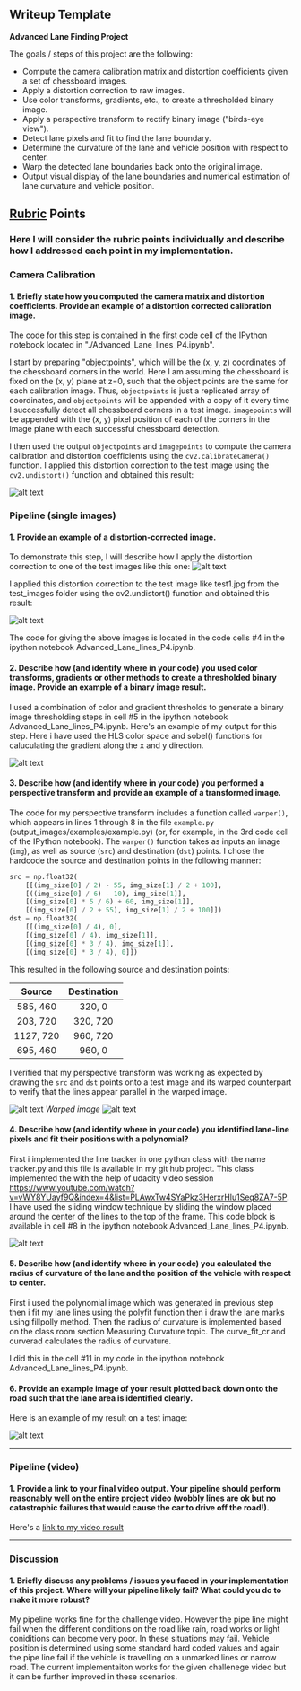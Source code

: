 ## Writeup Template

**Advanced Lane Finding Project**

The goals / steps of this project are the following:

* Compute the camera calibration matrix and distortion coefficients given a set of chessboard images.
* Apply a distortion correction to raw images.
* Use color transforms, gradients, etc., to create a thresholded binary image.
* Apply a perspective transform to rectify binary image ("birds-eye view").
* Detect lane pixels and fit to find the lane boundary.
* Determine the curvature of the lane and vehicle position with respect to center.
* Warp the detected lane boundaries back onto the original image.
* Output visual display of the lane boundaries and numerical estimation of lane curvature and vehicle position.

[//]: # (Image References)

[image1]: ./output_images/UndistortedImage.jpg "Undistorted"
[image2]: ./test_images/test1.jpg "Road Transformed"
[image8]: ./output_images/undistroted_image.jpg "undistorted test image"
[image3]: ./output_images/BinaryImage.png "Binary Example"
[image4]: ./output_images/warped_straight_lines.jpg "stright line Example"
[image5]: ./output_images/WarpedImage.jpg "Warp Example"
[image6]: ./output_images/tracked5.jpg "Fit Visual"
[image7]: ./output_images/tracked_curvature3.jpg "Output"
[video1]: ./Project_output_video.mp4 "Video"

## [Rubric](https://review.udacity.com/#!/rubrics/571/view) Points

### Here I will consider the rubric points individually and describe how I addressed each point in my implementation.  

### Camera Calibration

#### 1. Briefly state how you computed the camera matrix and distortion coefficients. Provide an example of a distortion corrected calibration image.

The code for this step is contained in the first code cell of the IPython notebook located in "./Advanced_Lane_lines_P4.ipynb". 

I start by preparing "objectpoints", which will be the (x, y, z) coordinates of the chessboard corners in the world. Here I am assuming the chessboard is fixed on the (x, y) plane at z=0, such that the object points are the same for each calibration image.  Thus, `objectpoints` is just a replicated array of coordinates, and `objectpoints` will be appended with a copy of it every time I successfully detect all chessboard corners in a test image.  `imagepoints` will be appended with the (x, y) pixel position of each of the corners in the image plane with each successful chessboard detection.  

I then used the output `objectpoints` and `imagepoints` to compute the camera calibration and distortion coefficients using the `cv2.calibrateCamera()` function.  I applied this distortion correction to the test image using the `cv2.undistort()` function and obtained this result: 

![alt text][image1]

### Pipeline (single images)

#### 1. Provide an example of a distortion-corrected image.

To demonstrate this step, I will describe how I apply the distortion correction to one of the test images like this one:
![alt text][image2]

I applied this distortion correction to the test image like test1.jpg from the test_images folder using the cv2.undistort() function and obtained this result: 

![alt text][image8]

The code for giving the above images is located in the code cells #4 in the ipython notebook Advanced_Lane_lines_P4.ipynb.

#### 2. Describe how (and identify where in your code) you used color transforms, gradients or other methods to create a thresholded binary image.  Provide an example of a binary image result.

I used a combination of color and gradient thresholds to generate a binary image thresholding steps in cell #5 in the ipython notebook Advanced_Lane_lines_P4.ipynb. Here's an example of my output for this step. Here i have used the HLS color space and sobel() functions for caluculating the gradient along the x and y direction. 

![alt text][image3]

#### 3. Describe how (and identify where in your code) you performed a perspective transform and provide an example of a transformed image.

The code for my perspective transform includes a function called `warper()`, which appears in lines 1 through 8 in the file `example.py` (output_images/examples/example.py) (or, for example, in the 3rd code cell of the IPython notebook).  The `warper()` function takes as inputs an image (`img`), as well as source (`src`) and destination (`dst`) points.  I chose the hardcode the source and destination points in the following manner:

```python
src = np.float32(
    [[(img_size[0] / 2) - 55, img_size[1] / 2 + 100],
    [((img_size[0] / 6) - 10), img_size[1]],
    [(img_size[0] * 5 / 6) + 60, img_size[1]],
    [(img_size[0] / 2 + 55), img_size[1] / 2 + 100]])
dst = np.float32(
    [[(img_size[0] / 4), 0],
    [(img_size[0] / 4), img_size[1]],
    [(img_size[0] * 3 / 4), img_size[1]],
    [(img_size[0] * 3 / 4), 0]])
```

This resulted in the following source and destination points:

| Source        | Destination   | 
|:-------------:|:-------------:| 
| 585, 460      | 320, 0        | 
| 203, 720      | 320, 720      |
| 1127, 720     | 960, 720      |
| 695, 460      | 960, 0        |

I verified that my perspective transform was working as expected by drawing the `src` and `dst` points onto a test image and its warped counterpart to verify that the lines appear parallel in the warped image.

![alt text][image4]
*Warped image*
![alt text][image5]

#### 4. Describe how (and identify where in your code) you identified lane-line pixels and fit their positions with a polynomial?

First i implemented the line tracker in one python class with the name tracker.py and this file is available in my git hub project. This class implemented the with the help of udacity video session https://www.youtube.com/watch?v=vWY8YUayf9Q&index=4&list=PLAwxTw4SYaPkz3HerxrHlu1Seq8ZA7-5P. I have used the sliding window technique by sliding the window placed around the center of the lines to the top of the frame.
This code block is available in cell #8 in the ipython notebook Advanced_Lane_lines_P4.ipynb.

![alt text][image6]

#### 5. Describe how (and identify where in your code) you calculated the radius of curvature of the lane and the position of the vehicle with respect to center.

First i used the polynomial image which was generated in previous step then i fit my lane lines using the polyfit function then i draw the lane marks using fillpolly method. Then the radius of curvature is implemented based on the class room section Measuring Curvature topic. The curve_fit_cr and curverad calculates the radius of curvature.

I did this in the cell #11 in my code in the ipython notebook Advanced_Lane_lines_P4.ipynb.

#### 6. Provide an example image of your result plotted back down onto the road such that the lane area is identified clearly.

 Here is an example of my result on a test image:

![alt text][image7]

---

### Pipeline (video)

#### 1. Provide a link to your final video output.  Your pipeline should perform reasonably well on the entire project video (wobbly lines are ok but no catastrophic failures that would cause the car to drive off the road!).

Here's a [link to my video result](./Project_output_video.mp4)

---

### Discussion

#### 1. Briefly discuss any problems / issues you faced in your implementation of this project.  Where will your pipeline likely fail?  What could you do to make it more robust?
My pipeline works fine for the challenge video. However the pipe line might fail when the different conditions on the road like rain, road works or light coniditions can become very poor. In these situations may fail. Vehicle position is determined using some standard hard coded values and again the pipe line fail if the vehicle is travelling on a unmarked lines or narrow road. The current implementaiton works for the given challenege video but it can be further improved in these scenarios.   
